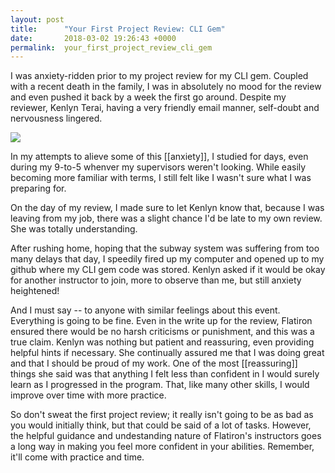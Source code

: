 ```yaml
---
layout: post
title:      "Your First Project Review: CLI Gem"
date:       2018-03-02 19:26:43 +0000
permalink:  your_first_project_review_cli_gem
---
```



I was anxiety-ridden prior to my project review for my CLI gem. Coupled with a recent death in the family, I was in absolutely no mood for the review and even pushed it back by a week the first go around. Despite my reviewer, Kenlyn Terai, having a very friendly email manner, self-doubt and nervousness lingered. 

![](![](https://c1.staticflickr.com/8/7115/7658225516_00cf277f83_b.jpg))

In my attempts to alieve some of this [[anxiety]], I studied for days, even during my 9-to-5 whenver my supervisors weren't looking. While easily becoming more familiar with terms, I still felt like I wasn't sure what I was preparing for. 

On the day of my review, I made sure to let Kenlyn know that, because I was leaving from my job, there was a slight chance I'd be late to my own review. She was totally understanding. 

After rushing home, hoping that the subway system was suffering from too many delays that day, I speedily fired up my computer and opened up to my github where my CLI gem code was stored. Kenlyn asked if it would be okay for another instructor to join, more to observe than me, but still anxiety heightened! 

And I must say -- to anyone with similar feelings about this event. Everything is going to be fine. Even in the write up for the review, Flatiron ensured there would be no harsh criticisms or punishment, and this was a true claim. Kenlyn was nothing but patient and reassuring, even providing helpful hints if necessary. She continually assured me that I was doing great and that I should be proud of my work. One of the most [[reassuring]] things she said was that anything I felt less than confident in I would surely learn as I progressed in the program. That, like many other skills, I would improve over time with more practice. 

So don't sweat the first project review; it really isn't going to be as bad as you would initially think, but that could be said of a lot of tasks. However, the helpful guidance and undestanding nature of Flatiron's instructors goes a long way in making you feel more confident in your abilities. Remember, it'll come with practice and time. 
